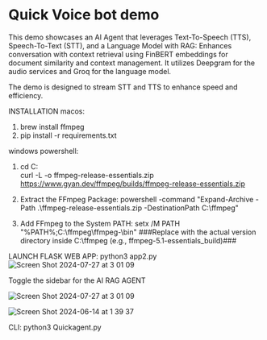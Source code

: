 # Quick Voice bot demo
This demo showcases an AI Agent that leverages Text-To-Speech (TTS), Speech-To-Text (STT), and a Language Model with RAG: Enhances conversation with context retrieval using FinBERT embeddings for document similarity and context management. It utilizes Deepgram for the audio services and Groq for the language model.

The demo is designed to stream STT and TTS to enhance speed and efficiency.

INSTALLATION
macos: 
1. brew install ffmpeg
2. pip install -r requirements.txt 

windows powershell:
1. cd C:\
curl -L -o ffmpeg-release-essentials.zip https://www.gyan.dev/ffmpeg/builds/ffmpeg-release-essentials.zip

2. Extract the FFmpeg Package:
powershell -command "Expand-Archive -Path .\ffmpeg-release-essentials.zip -DestinationPath C:\ffmpeg"

3. Add FFmpeg to the System PATH:
setx /M PATH "%PATH%;C:\ffmpeg\ffmpeg-<version>\bin"
###Replace <version> with the actual version directory inside C:\ffmpeg (e.g., ffmpeg-5.1-essentials_build)###

LAUNCH FLASK WEB APP:
python3 app2.py 
![Screen Shot 2024-07-27 at 3 01 09](https://github.com/user-attachments/assets/76b96586-cf53-4b96-831b-fba9464e8f59)

Toggle the sidebar for the AI RAG AGENT

![Screen Shot 2024-07-27 at 3 01 09](https://github.com/user-attachments/assets/00b6484b-1c87-48ab-a45e-d5a6f26aeaa7)


![Screen Shot 2024-06-14 at 1 39 37](https://github.com/RodneyFinkel/groq_deepgram_agent/assets/111357994/19baa267-1189-4375-a38d-06b4a7a55274)






CLI:
python3 Quickagent.py

